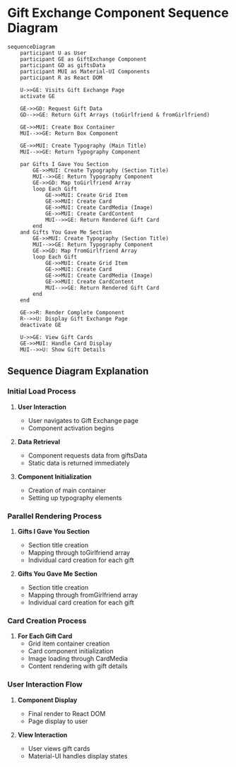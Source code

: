 # Gift Exchange Component Sequence Diagram

```mermaid
sequenceDiagram
    participant U as User
    participant GE as GiftExchange Component
    participant GD as giftsData
    participant MUI as Material-UI Components
    participant R as React DOM

    U->>GE: Visits Gift Exchange Page
    activate GE
    
    GE->>GD: Request Gift Data
    GD-->>GE: Return Gift Arrays (toGirlfriend & fromGirlfriend)
    
    GE->>MUI: Create Box Container
    MUI-->>GE: Return Box Component
    
    GE->>MUI: Create Typography (Main Title)
    MUI-->>GE: Return Typography Component
    
    par Gifts I Gave You Section
        GE->>MUI: Create Typography (Section Title)
        MUI-->>GE: Return Typography Component
        GE->>GD: Map toGirlfriend Array
        loop Each Gift
            GE->>MUI: Create Grid Item
            GE->>MUI: Create Card
            GE->>MUI: Create CardMedia (Image)
            GE->>MUI: Create CardContent
            MUI-->>GE: Return Rendered Gift Card
        end
    and Gifts You Gave Me Section
        GE->>MUI: Create Typography (Section Title)
        MUI-->>GE: Return Typography Component
        GE->>GD: Map fromGirlfriend Array
        loop Each Gift
            GE->>MUI: Create Grid Item
            GE->>MUI: Create Card
            GE->>MUI: Create CardMedia (Image)
            GE->>MUI: Create CardContent
            MUI-->>GE: Return Rendered Gift Card
        end
    end
    
    GE->>R: Render Complete Component
    R-->>U: Display Gift Exchange Page
    deactivate GE
    
    U->>GE: View Gift Cards
    GE->>MUI: Handle Card Display
    MUI-->>U: Show Gift Details
```

## Sequence Diagram Explanation

### Initial Load Process
1. **User Interaction**
   - User navigates to Gift Exchange page
   - Component activation begins

2. **Data Retrieval**
   - Component requests data from giftsData
   - Static data is returned immediately

3. **Component Initialization**
   - Creation of main container
   - Setting up typography elements

### Parallel Rendering Process
1. **Gifts I Gave You Section**
   - Section title creation
   - Mapping through toGirlfriend array
   - Individual card creation for each gift

2. **Gifts You Gave Me Section**
   - Section title creation
   - Mapping through fromGirlfriend array
   - Individual card creation for each gift

### Card Creation Process
1. **For Each Gift Card**
   - Grid item container creation
   - Card component initialization
   - Image loading through CardMedia
   - Content rendering with gift details

### User Interaction Flow
1. **Component Display**
   - Final render to React DOM
   - Page display to user

2. **View Interaction**
   - User views gift cards
   - Material-UI handles display states 